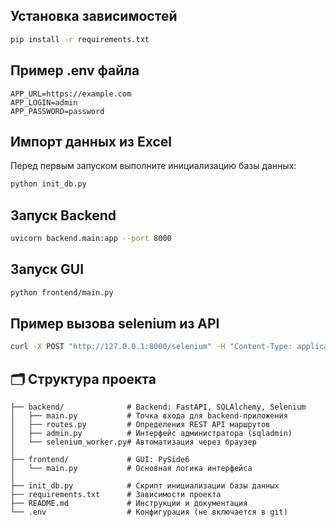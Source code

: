 ## Установка зависимостей

```bash
pip install -r requirements.txt
```

## Пример .env файла

```env
APP_URL=https://example.com
APP_LOGIN=admin
APP_PASSWORD=password
```

## Импорт данных из Excel

Перед первым запуском выполните инициализацию базы данных:

```bash
python init_db.py
```

## Запуск Backend

```bash
uvicorn backend.main:app --port 8000
```

## Запуск GUI

```bash
python frontend/main.py
```

## Пример вызова selenium из API

```bash
curl -X POST "http://127.0.0.1:8000/selenium" -H "Content-Type: application/json" -d '{"card_number": "RUD0000000000000", "new_status": "Гарантия"}'
```

## 🗂 Структура проекта

```
├── backend/              # Backend: FastAPI, SQLAlchemy, Selenium
│   ├── main.py           # Точка входа для backend-приложения
│   ├── routes.py         # Определения REST API маршрутов
│   ├── admin.py          # Интерфейс администратора (sqladmin)
│   └── selenium_worker.py# Автоматизация через браузер
│
├── frontend/             # GUI: PySide6
│   └── main.py           # Основная логика интерфейса
│
├── init_db.py            # Скрипт инициализации базы данных
├── requirements.txt      # Зависимости проекта
├── README.md             # Инструкции и документация
└── .env                  # Конфигурация (не включается в git)
```